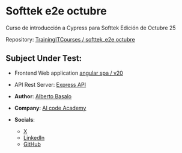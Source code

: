 # Softtek e2e octubre
Curso de introducción a Cypress para Softtek Edición de Octubre 25

Repository: [TrainingITCourses / softtek_e2e octubre](https://github.com/TrainingITCourses/softtek_e2e-octubre)

## Subject Under Test:

- Frontend Web application [angular spa / v20](https://github.com/AIDDbot/ArchetypeAngularSPA)

- API Rest Server: [Express API ](https://github.com/AIDDbot/ArchetypeExpressAPI)

- **Author**: [Alberto Basalo](https://albertobasalo.dev)
- **Company**: [AI code Academy](https://aicode.academy)
- **Socials**:
  - [X](https://x.com/albertobasalo)
  - [LinkedIn](https://www.linkedin.com/in/albertobasalo/)
  - [GitHub](https://github.com/albertobasalo)
